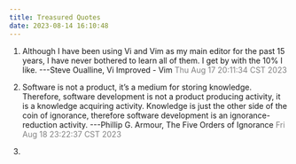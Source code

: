 ```yaml
---
title: Treasured Quotes
date: 2023-08-14 16:10:48
---
```



1. Although I have been using Vi and Vim as my main editor for the past 15 years, I have never bothered to learn all of them. I get by with the 10% I like. ---Steve Oualline, Vi Improved - Vim
<span style="color:grey">Thu Aug 17 20:11:34 CST 2023</span>

2. Software is not a product, it’s a medium for storing knowledge. Therefore, software development is not a product producing activity, it is a knowledge acquiring activity. Knowledge is just the other side of the coin of ignorance, therefore software development is an ignorance-reduction activity. ---Phillip G. Armour, The Five Orders of Ignorance
<span style="color:grey">Fri Aug 18 23:22:37 CST 2023</span>
3.
